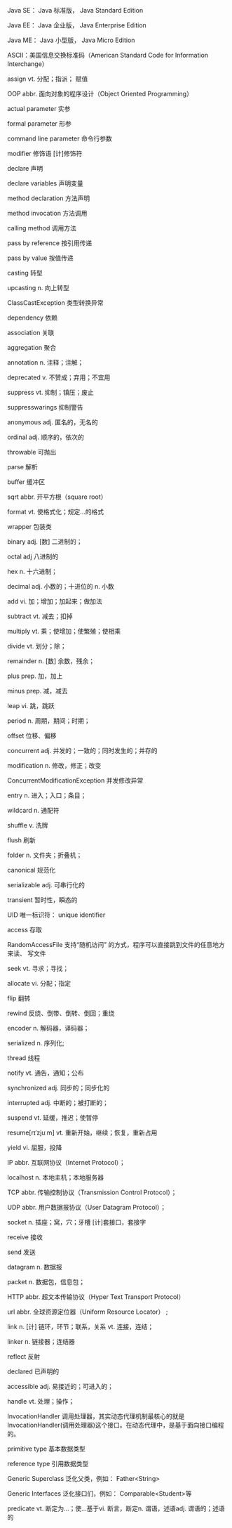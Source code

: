 Java SE： Java 标准版， Java Standard Edition  

Java EE： Java 企业版， Java Enterprise Edition  

Java ME： Java 小型版， Java Micro Edition  

ASCII：美国信息交换标准码（American Standard Code for Information Interchange）  

assign  vt. 分配；指派； 赋值  

OOP  abbr. 面向对象的程序设计（Object Oriented Programming）  

actual parameter 实参  

formal parameter 形参  

command line parameter 命令行参数  

modifier 修饰语 [计]修饰符  

declare  声明  

declare variables 声明变量  

method declaration 方法声明  

method invocation 方法调用  

calling method 调用方法  

pass by reference  按引用传递  

pass by value  按值传递  

casting  转型  

upcasting  n. 向上转型  

ClassCastException  类型转换异常  

dependency  依赖  

association  关联  

aggregation  聚合  

annotation  n. 注释；注解；  

deprecated  v. 不赞成；弃用；不宜用  

suppress  vt. 抑制；镇压；废止  

suppresswarings  抑制警告

anonymous  adj. 匿名的，无名的

ordinal  adj. 顺序的，依次的  

throwable  可抛出

parse  解析

buffer  缓冲区  

sqrt  abbr. 开平方根（square root）  

format  vt. 使格式化；规定…的格式  

wrapper  包装类

binary  adj. [数] 二进制的；

octal  adj 八进制的  

hex  n. 十六进制；

decimal  adj. 小数的；十进位的 n. 小数

add  vi. 加；增加；加起来；做加法

subtract  vt. 减去；扣掉

multiply  vt. 乘；使增加；使繁殖；使相乘

divide  vt. 划分；除；

remainder  n. [数] 余数，残余；

plus  prep. 加，加上

minus  prep. 减，减去

leap  vi. 跳，跳跃

period  n. 周期，期间；时期；

offset  位移、偏移

concurrent  adj. 并发的；一致的；同时发生的；并存的

modification  n. 修改，修正；改变

ConcurrentModificationException  并发修改异常

entry  n. 进入；入口；条目；

wildcard  n. 通配符

shuffle  v. 洗牌

flush  刷新

folder  n. 文件夹；折叠机；

canonical  规范化

serializable  adj. 可串行化的

transient  暂时性，瞬态的

UID  唯一标识符： unique identifier

access  存取

RandomAccessFile  支持“随机访问” 的方式，程序可以直接跳到文件的任意地方来读、
写文件  

seek  vt. 寻求；寻找；

allocate  vi. 分配；指定

flip  翻转

rewind  反绕、倒带、倒转、倒回；重绕

encoder  n. 解码器，译码器；

serialized  n. 序列化;  

thread  线程

notify  vt. 通告，通知；公布

synchronized  adj. 同步的；同步化的

interrupted  adj. 中断的；被打断的；

suspend  vt. 延缓，推迟；使暂停

resume[rɪˈzjuːm]  vt. 重新开始，继续；恢复，重新占用

yield  vi. 屈服，投降

IP  abbr. 互联网协议（Internet Protocol）；

localhost  n. 本地主机；本地服务器

TCP  abbr. 传输控制协议（Transmission Control Protocol）；

UDP  abbr. 用户数据报协议（User Datagram Protocol）；

socket  n. 插座；窝，穴；牙槽 [计]套接口，套接字

receive  接收

send  发送

datagram  n. 数据报

packet  n. 数据包，信息包；

HTTP  abbr. 超文本传输协议（Hyper Text Transport Protocol）

url  abbr. 全球资源定位器（Uniform Resource Locator） ;

link  n. [计] 链环，环节；联系，关系 vt. 连接，连结；

linker  n. 链接器；连结器

reflect  反射

declared  已声明的

accessible  adj. 易接近的；可进入的；

handle  vt. 处理；操作；

InvocationHandler  调用处理器，其实动态代理机制最核心的就是 InvocationHandler(调用处理器)这个接口。在动态代理中，是基于面向接口编程的。

primitive type 基本数据类型

reference type  引用数据类型

Generic Superclass 泛化父类，例如： Father\<String\>

Generic Interfaces  泛化接口们，例如： Comparable\<Student\>等

predicate  vt. 断定为…；使…基于vi. 断言，断定n. 谓语，述语adj. 谓语的；述语的  